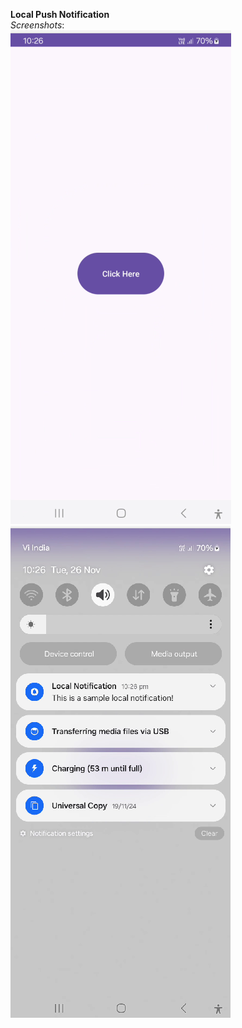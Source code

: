 **Local Push Notification**</br>
*Screenshots*:</br>
<img src= "screenshots/img1.png"/> <img src= "screenshots/img2.png"/>
